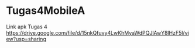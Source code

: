 # Tugas4MobileA
Link apk Tugas 4
https://drive.google.com/file/d/15nkQfuvy4LwKhMyaWdPQJlAwY8lHzF5l/view?usp=sharing

